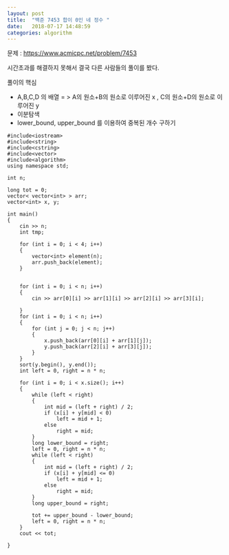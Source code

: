 ```yaml
---
layout: post
title:  "백준 7453 합이 0인 네 정수 "
date:   2018-07-17 14:48:59
categories: algorithm
---
```


문제 : <https://www.acmicpc.net/problem/7453>

시간초과를 해결하지 못해서 결국 다른 사람들의 풀이를 봤다.  

풀이의 핵심 
+ A,B,C,D 의 배열 = > A의 원소+B의 원소로 이루어진 x , C의 원소+D의 원소로 이루어진 y
+ 이분탐색
+ lower_bound, upper_bound 를 이용하여 중복된 개수 구하기



~~~
#include<iostream>
#include<string>
#include<cstring>
#include<vector>
#include<algorithm>
using namespace std;

int n;

long tot = 0;
vector< vector<int> > arr;
vector<int> x, y;

int main()
{
	cin >> n;
	int tmp;

	for (int i = 0; i < 4; i++)
	{
		vector<int> element(n);
		arr.push_back(element);
	}


	for (int i = 0; i < n; i++)
	{
		cin >> arr[0][i] >> arr[1][i] >> arr[2][i] >> arr[3][i];

	}
	for (int i = 0; i < n; i++)
	{
		for (int j = 0; j < n; j++)
		{
			x.push_back(arr[0][i] + arr[1][j]);
			y.push_back(arr[2][i] + arr[3][j]);
		}
	}
	sort(y.begin(), y.end());
	int left = 0, right = n * n;

	for (int i = 0; i < x.size(); i++)
	{
		while (left < right)
		{
			int mid = (left + right) / 2;
			if (x[i] + y[mid] < 0)
				left = mid + 1;
			else
				right = mid;
		}
		long lower_bound = right;
		left = 0, right = n * n;
		while (left < right)
		{
			int mid = (left + right) / 2;
			if (x[i] + y[mid] <= 0)
				left = mid + 1;
			else
				right = mid;
		}
		long upper_bound = right;

		tot += upper_bound - lower_bound;
		left = 0, right = n * n;
	}
	cout << tot;

}
~~~

